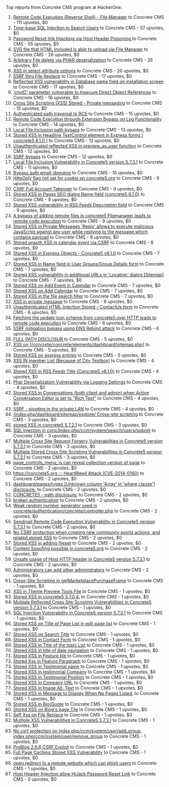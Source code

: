 Top reports from Concrete CMS program at HackerOne:

1. [Remote Code Execution (Reverse Shell) - File Manager](https://hackerone.com/reports/768322) to Concrete CMS - 111 upvotes, $0
2. [Time-base SQL Injection in Search Users](https://hackerone.com/reports/876800) to Concrete CMS - 57 upvotes, $0
3. [Password Reset link hijacking via Host Header Poisoning ](https://hackerone.com/reports/226659) to Concrete CMS - 55 upvotes, $0
4. [SVG file that HTML Included is able to upload via File Manager](https://hackerone.com/reports/437863) to Concrete CMS - 26 upvotes, $0
5. [Arbitrary File delete via PHAR deserialization](https://hackerone.com/reports/921288) to Concrete CMS - 26 upvotes, $0
6. [XSS in select attribute options](https://hackerone.com/reports/753567) to Concrete CMS - 20 upvotes, $0
7. [SSRF thru File Replace](https://hackerone.com/reports/243865) to Concrete CMS - 17 upvotes, $0
8. [Reflected XSS vulnerability in Database name field on installation screen](https://hackerone.com/reports/289330) to Concrete CMS - 17 upvotes, $0
9. ['cnvID' parameter vulnerable to Insecure Direct Object References](https://hackerone.com/reports/265284) to Concrete CMS - 16 upvotes, $0
10. [Cross Site Scripting (XSS) Stored - Private messaging](https://hackerone.com/reports/768313) to Concrete CMS - 15 upvotes, $0
11. [Authenticated path traversal to RCE](https://hackerone.com/reports/1102067) to Concrete CMS - 15 upvotes, $0
12. [Remote Code Execution through Extension Bypass on Log Functionality](https://hackerone.com/reports/841947) to Concrete CMS - 14 upvotes, $0
13. [Local File Inclusion path bypass](https://hackerone.com/reports/147570) to Concrete CMS - 13 upvotes, $0
14. [Stored XSS in Headline TextControl element in Express forms [ concrete5 8.1.0 ]](https://hackerone.com/reports/230278) to Concrete CMS - 12 upvotes, $0
15. [Unauthenticated reflected XSS in preview_as_user function](https://hackerone.com/reports/643442) to Concrete CMS - 12 upvotes, $0
16. [SSRF bypass](https://hackerone.com/reports/863221) to Concrete CMS - 12 upvotes, $0
17. [Local File Inclusion Vulnerability in Concrete5 version 5.7.3.1](https://hackerone.com/reports/59665) to Concrete CMS - 11 upvotes, $0
18. [Bypass auth.email-domains](https://hackerone.com/reports/4795) to Concrete CMS - 10 upvotes, $0
19. [HttpOnly flag not set for cookie on concrete5.org](https://hackerone.com/reports/4792) to Concrete CMS - 9 upvotes, $0
20. [CSRF Full Account Takeover](https://hackerone.com/reports/152052) to Concrete CMS - 9 upvotes, $0
21. [Stored XSS in Pages SEO dialog Name field (concrete5 8.1.0)](https://hackerone.com/reports/230029) to Concrete CMS - 9 upvotes, $0
22. [Stored XSS vulnerability in RSS Feeds Description field](https://hackerone.com/reports/248133) to Concrete CMS - 9 upvotes, $0
23. [A bypass of adding remote files in concrete5 FIlemanager leads to remote code execution](https://hackerone.com/reports/1350444) to Concrete CMS - 9 upvotes, $0
24. [Stored XSS in Private Messages 'Reply' allows to execute malicious JavaScript against any user while replying to the message which contains payload](https://hackerone.com/reports/247517) to Concrete CMS - 8 upvotes, $0
25. [Stored unauth XSS in calendar event via CSRF](https://hackerone.com/reports/1102018) to Concrete CMS - 8 upvotes, $0
26. [Stored XSS in Express Objects - Concrete5 v8.1.0](https://hackerone.com/reports/221325) to Concrete CMS - 7 upvotes, $0
27. [Stored XSS in Name field in User Groups/Group Details form](https://hackerone.com/reports/247521) to Concrete CMS - 7 upvotes, $0
28. [Stored XSS vulnerability in additional URLs in 'Location' dialog [Sitemap]](https://hackerone.com/reports/251358) to Concrete CMS - 7 upvotes, $0
29. [Stored XSS on Add Event in Calendar](https://hackerone.com/reports/300532) to Concrete CMS - 7 upvotes, $0
30. [Stored XSS on Add Calendar](https://hackerone.com/reports/300571) to Concrete CMS - 7 upvotes, $0
31. [Stored XSS in the file search filter](https://hackerone.com/reports/873584) to Concrete CMS - 7 upvotes, $0
32. [XSS in private message](https://hackerone.com/reports/4826) to Concrete CMS - 6 upvotes, $0
33. [Unauthenticated HTML Injection Stored - ContactUs form](https://hackerone.com/reports/768327) to Concrete CMS - 6 upvotes, $0
34. [Fetching the update json scheme from concrete5 over HTTP leads to remote code execution](https://hackerone.com/reports/982130) to Concrete CMS - 6 upvotes, $0
35. [SSRF mitigation bypass using DNS Rebind attack](https://hackerone.com/reports/1369312) to Concrete CMS - 6 upvotes, $0
36. [FULL PATH DISCLOSUR ](https://hackerone.com/reports/7736) to Concrete CMS - 5 upvotes, $0
37. [XSS on [/concrete/concrete/elements/dashboard/sitemap.php]](https://hackerone.com/reports/6853) to Concrete CMS - 5 upvotes, $0
38. [Stored XSS on express entries](https://hackerone.com/reports/873474) to Concrete CMS - 5 upvotes, $0
39. [XSS IN member List (Because of City Textbox)](https://hackerone.com/reports/4839) to Concrete CMS - 4 upvotes, $0
40. [Stored XSS in RSS Feeds Title (Concrete5 v8.1.0)](https://hackerone.com/reports/221380) to Concrete CMS - 4 upvotes, $0
41. [Phar Deserialization Vulnerability via Logging Settings](https://hackerone.com/reports/1063039) to Concrete CMS - 4 upvotes, $0
42. [Stored XSS in Conversations (both client and admin) when Active Conversation Editor is set to "Rich Text"](https://hackerone.com/reports/616770) to Concrete CMS - 4 upvotes, $0
43. [SSRF - pivoting in the private LAN](https://hackerone.com/reports/1364797) to Concrete CMS - 4 upvotes, $0
44. [/index.php/dashboard/sitemap/explore/ Cross-site scripting](https://hackerone.com/reports/4808) to Concrete CMS - 3 upvotes, $0
45. [stored XSS in concrete5 5.7.2.1](https://hackerone.com/reports/38890) to Concrete CMS - 3 upvotes, $0
46. [SQL injection in conc/index.php/ccm/system/search/users/submit](https://hackerone.com/reports/38778) to Concrete CMS - 3 upvotes, $0
47. [Multiple Cross Site Request Forgery Vulnerabilities in Concrete5 version 5.7.3.1](https://hackerone.com/reports/59660) to Concrete CMS - 3 upvotes, $0
48. [Multiple Stored Cross Site Scripting Vulnerabilities in Concrete5 version 5.7.3.1](https://hackerone.com/reports/59662) to Concrete CMS - 3 upvotes, $0
49. [page_controls_menu_js can reveal collection version of page](https://hackerone.com/reports/4938) to Concrete CMS - 2 upvotes, $0
50. [https://concrete5.org ::: HeartBleed Attack (CVE-2014-0160)](https://hackerone.com/reports/6475) to Concrete CMS - 2 upvotes, $0
51. [dashboard/pages/types [Unknown column 'Array' in 'where clause'] disclosure.](https://hackerone.com/reports/4811) to Concrete CMS - 2 upvotes, $0
52. [CONCRETE5 - path disclosure.](https://hackerone.com/reports/4931) to Concrete CMS - 2 upvotes, $0
53. [broken authentication](https://hackerone.com/reports/23921) to Concrete CMS - 2 upvotes, $0
54. [Weak random number generator used in concrete/authentication/concrete/controller.php](https://hackerone.com/reports/31171) to Concrete CMS - 2 upvotes, $0
55. [Sendmail Remote Code Execution Vulnerability in Concrete5 version 5.7.3.1](https://hackerone.com/reports/59663) to Concrete CMS - 2 upvotes, $0
56. [No CSRF protection when creating new community points actions, and related stored XSS](https://hackerone.com/reports/65808) to Concrete CMS - 2 upvotes, $0
57. [Stored XSS in adding fileset](https://hackerone.com/reports/42248) to Concrete CMS - 2 upvotes, $0
58. [Content Spoofing possible in concrete5.org](https://hackerone.com/reports/168078) to Concrete CMS - 2 upvotes, $0
59. [Unsafe usage of Host HTTP header in Concrete5 version 5.7.3.1](https://hackerone.com/reports/59666) to Concrete CMS - 2 upvotes, $0
60. [Administrators can add other administrators](https://hackerone.com/reports/304642) to Concrete CMS - 2 upvotes, $0
61. [Cross-Site Scripting in getMarketplacePurchaseFrame](https://hackerone.com/reports/6843) to Concrete CMS - 1 upvotes, $0
62. [XSS in Theme Preview Tools File](https://hackerone.com/reports/4777) to Concrete CMS - 1 upvotes, $0
63. [Stored XSS in concrete5 5.7.0.4.](https://hackerone.com/reports/30019) to Concrete CMS - 1 upvotes, $0
64. [Multiple Reflected Cross Site Scripting Vulnerabilities in Concrete5 version 5.7.3.1](https://hackerone.com/reports/59661) to Concrete CMS - 1 upvotes, $0
65. [SQL Injection Vulnerability in Concrete5 version 5.7.3.1](https://hackerone.com/reports/59664) to Concrete CMS - 1 upvotes, $0
66. [Stored XSS on Title of Page List in edit page list](https://hackerone.com/reports/50554) to Concrete CMS - 1 upvotes, $0
67. [Stored XSS on Search Title](https://hackerone.com/reports/50556) to Concrete CMS - 1 upvotes, $0
68. [Stored XSS in Contact Form](https://hackerone.com/reports/50564) to Concrete CMS - 1 upvotes, $0
69. [Stored XSS in Title of the topic List](https://hackerone.com/reports/50626) to Concrete CMS - 1 upvotes, $0
70. [Stored XSS in title of date navigation](https://hackerone.com/reports/50627) to Concrete CMS - 1 upvotes, $0
71. [Stored XSS in Feature tile ](https://hackerone.com/reports/50639) to Concrete CMS - 1 upvotes, $0
72. [Stored Xss in Feature Paragraph](https://hackerone.com/reports/50642) to Concrete CMS - 1 upvotes, $0
73. [Stored XSS in  Testimonial  name](https://hackerone.com/reports/50644) to Concrete CMS - 1 upvotes, $0
74. [Stored XSS in testimonial Company](https://hackerone.com/reports/50656) to Concrete CMS - 1 upvotes, $0
75. [Stored XSS in Testimonial Position](https://hackerone.com/reports/50645) to Concrete CMS - 1 upvotes, $0
76. [Stored XSS In Company URL](https://hackerone.com/reports/50662) to Concrete CMS - 1 upvotes, $0
77. [Stored XSS in Image Alt. Text](https://hackerone.com/reports/50782) to Concrete CMS - 1 upvotes, $0
78. [Stored XSS in Message to Display When No Pages Listed.](https://hackerone.com/reports/50780) to Concrete CMS - 1 upvotes, $0
79. [Stored XSS in Bio/Quote](https://hackerone.com/reports/50779) to Concrete CMS - 1 upvotes, $0
80. [Stored XSS on Blog's page Tile](https://hackerone.com/reports/50552) to Concrete CMS - 1 upvotes, $0
81. [Self Xss on File Replace](https://hackerone.com/reports/50481) to Concrete CMS - 1 upvotes, $0
82. [Multiple XSS Vulnerabilities in Concrete5 5.7.3.1](https://hackerone.com/reports/62294) to Concrete CMS - 1 upvotes, $0
83. [No csrf protection on index.php/ccm/system/user/add_group, index.php/ccm/system/user/remove_group](https://hackerone.com/reports/64184) to Concrete CMS - 1 upvotes, $0
84. [ProBlog 2.6.6 CSRF Exploit](https://hackerone.com/reports/133847) to Concrete CMS - 1 upvotes, $0
85. [Full Page Caching Stored XSS Vulnerability](https://hackerone.com/reports/148300) to Concrete CMS - 1 upvotes, $0
86. [open redirect to a remote website which can phish users](https://hackerone.com/reports/1397804) to Concrete CMS - 1 upvotes, $0
87. [Host Header Injection allow HiJack Password Reset Link](https://hackerone.com/reports/301592) to Concrete CMS - 0 upvotes, $0
